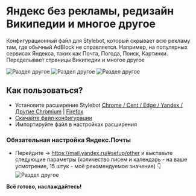 # Яндекс без рекламы, редизайн Википедии и многое другое
Конфигурационный файл для Stylebot, который скрывает всю рекламу там, где обычный AdBlock не справляется. Например, на популярных сервисах Яндекса, таких как Почта, Погода, Поиск, Картинки. Переделывает страницы Википедии и многое другое

![Раздел другое](https://i.imgur.com/wro3kAv.png)
![Раздел другое](https://i.imgur.com/LYrMTRl.png)
![Раздел другое](https://i.imgur.com/c00Tbxv.png)

## Как пользоваться?
- Установите расширение Stylebot [Chrome / Cent / Edge / Yandex / Другие Chromium](https://chrome.google.com/webstore/detail/stylebot/oiaejidbmkiecgbjeifoejpgmdaleoha?utm_source=chrome-ntp-icon) | [Firefox](https://addons.mozilla.org/ru/firefox/addon/stylebot-web/)
- [Скачайте файл конфигурации](https://raw.githubusercontent.com/Data-Name-ID/stylebot-config/main/stylebot-config.json)
- Импортируйте файл в настройках расширения

### Обязательная настройка Яндекс.Почты
- Перейдите -> https://mail.yandex.ru/#setup/other и выставьте следующие параметры (количество писем и календарь - на ваше усмотрение, 15 штук - моё рекомендуемое значение) 👇
![Раздел другое](https://i.imgur.com/kWisIHI.png)

**Всё готово, наслаждайтесь!**
